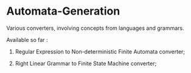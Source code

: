 Automata-Generation
===================

Various converters, involving concepts from languages and grammars.

Available so far :

1. Regular Expression to Non-deterministic Finite Automata converter;

2. Right Linear Grammar to Finite State Machine converter;
